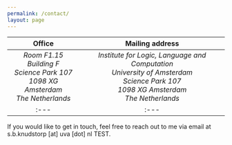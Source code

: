 ```yaml
---
permalink: /contact/
layout: page
---
```


| Office | Mailing address |
| :---: | :---: |
| *Room F1.15*<br /> *Building F*<br /> *Science Park 107*<br /> *1098 XG Amsterdam*<br /> *The Netherlands* | *Institute for Logic, Language and Computation <br /> University of Amsterdam<br /> Science Park 107<br /> 1098 XG Amsterdam<br /> The Netherlands* |
| :--- | :--- |

<p class="centered-text">If you would like to get in touch, feel free to reach out to me via email at s.b.knudstorp [at] uva [dot] nl TEST.</p>


